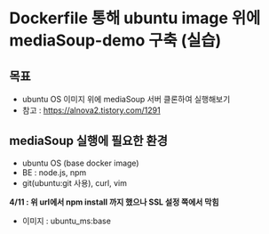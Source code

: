 # Dockerfile 통해 ubuntu image 위에 mediaSoup-demo 구축 (실습)
## 목표
* ubuntu OS 이미지 위에 mediaSoup 서버 클론하여 실행해보기
* 참고 : https://alnova2.tistory.com/1291

## mediaSoup 실행에 필요한 환경
* ubuntu OS (base docker image)
* BE : node.js, npm
* git(ubuntu:git 사용), curl, vim

**4/11 : 위 url에서 npm install 까지 했으나 SSL 설정 쪽에서 막힘**

* 이미지 : ubuntu_ms:base

